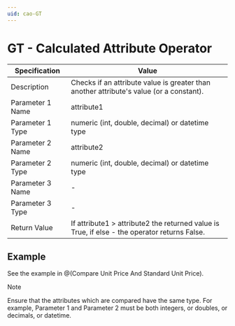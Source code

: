 ```yaml
---
uid: cao-GT
---
```


# GT - Calculated Attribute Operator

| Specification         | Value                                                        |
| --------------------- | ------------------------------------------------------------ |
| Description           | Checks if an attribute value is greater than another attribute's value (or a constant).           |
| Parameter 1 Name      | attribute1                                                         |
| Parameter 1 Type      | numeric (int, double, decimal) or datetime type                                    |
| Parameter 2 Name      | attribute2                                                          |
| Parameter 2 Type      | numeric (int, double, decimal) or datetime type                                                            |
| Parameter 3 Name      | -                                                            |
| Parameter 3 Type      | -                                                            |
| Return Value          | If attribute1 > attribute2 the returned value is True, if else - the operator returns False.                                                          |


## Example

See the example in @(Compare Unit Price And Standard Unit Price).

> [!NOTE]
> Ensure that the attributes which are compared have the same type. For example, Parameter 1 and Parameter 2 must be both integers, or doubles, or decimals, or datetime.
